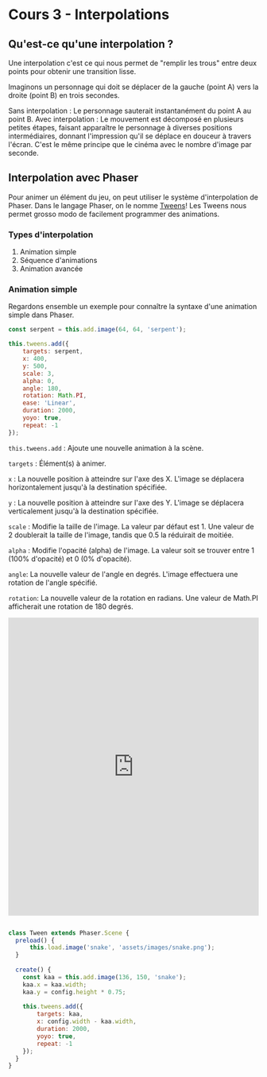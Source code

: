 # Cours 3 - Interpolations

## Qu'est-ce qu'une interpolation ?

Une interpolation c'est ce qui nous permet de "remplir les trous" entre deux points pour obtenir une transition lisse.

Imaginons un personnage qui doit se déplacer de la gauche (point A) vers la droite (point B) en trois secondes.

Sans interpolation : Le personnage sauterait instantanément du point A au point B.
Avec interpolation : Le mouvement est décomposé en plusieurs petites étapes, faisant apparaître le personnage à diverses positions intermédiaires, donnant l'impression qu'il se déplace en douceur à travers l'écran. C'est le même principe que le cinéma avec le nombre d'image par seconde.

## Interpolation avec Phaser

Pour animer un élément du jeu, on peut utiliser le système d'interpolation de Phaser. Dans le langage Phaser, on le nomme [Tweens](https://newdocs.phaser.io/docs/3.80.0/Phaser.Tweens)! Les Tweens nous permet grosso modo de facilement programmer des animations.

### Types d'interpolation

1. Animation simple
1. Séquence d'animations
1. Animation avancée

### Animation simple

Regardons ensemble un exemple pour connaître la syntaxe d'une animation simple dans Phaser.

```js
const serpent = this.add.image(64, 64, 'serpent');

this.tweens.add({
    targets: serpent,
    x: 400,
    y: 500,
    scale: 3,
    alpha: 0,
    angle: 180,
    rotation: Math.PI,
    ease: 'Linear', 
    duration: 2000,
    yoyo: true,
    repeat: -1
});
```

`this.tweens.add` : Ajoute une nouvelle animation à la scène.

`targets` : Élément(s) à animer.

`x` : La nouvelle position à atteindre sur l'axe des X. L'image se déplacera horizontalement jusqu'à la destination spécifiée.

`y` : La nouvelle position à atteindre sur l'axe des Y. L'image se déplacera verticalement jusqu'à la destination spécifiée.

`scale` : Modifie la taille de l'image. La valeur par défaut est 1. Une valeur de 2 doublerait la taille de l'image, tandis que 0.5 la réduirait de moitiée.

`alpha` : Modifie l'opacité (alpha) de l'image. La valeur soit se trouver entre 1 (100% d'opacité) et 0 (0% d'opacité).

`angle`: La nouvelle valeur de l'angle en degrés. L'image effectuera une rotation de l'angle spécifié.

`rotation`: La nouvelle valeur de la rotation en radians. Une valeur de Math.PI afficherait une rotation de 180 degrés.


<iframe height="600" style="width: 100%;" scrolling="no" title="Tween" src="https://codepen.io/tim-momo/embed/YzbePoR?default-tab=result" frameborder="no" loading="lazy" allowtransparency="true" allowfullscreen="true">
  See the Pen <a href="https://codepen.io/tim-momo/pen/YzbePoR">
  Tween</a> by TIM Montmorency (<a href="https://codepen.io/tim-momo">@tim-momo</a>)
  on <a href="https://codepen.io">CodePen</a>.
</iframe>

```js

class Tween extends Phaser.Scene {
  preload() {
      this.load.image('snake', 'assets/images/snake.png');
  }
  
  create() {
    const kaa = this.add.image(136, 150, 'snake');
    kaa.x = kaa.width;
    kaa.y = config.height * 0.75;
    
    this.tweens.add({
        targets: kaa,
        x: config.width - kaa.width, 
        duration: 2000,
        yoyo: true,
        repeat: -1
    });
  }
}

```
